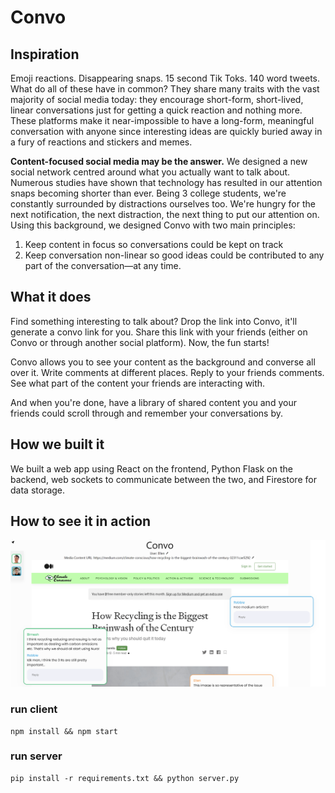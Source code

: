 # Convo

## Inspiration
Emoji reactions. Disappearing snaps. 15 second Tik Toks. 140 word tweets. What do all of these have in common?
They share many traits with the vast majority of social media today: they encourage short-form, short-lived, linear conversations just for getting a quick reaction and nothing more. These platforms make it near-impossible to have a long-form, meaningful conversation with anyone since interesting ideas are quickly buried away in a fury of reactions and stickers and memes.

**Content-focused social media may be the answer.** We designed a new social network centred around what you actually want to talk about. Numerous studies have shown that technology has resulted in our attention snaps becoming shorter than ever. Being 3 college students, we're constantly surrounded by distractions ourselves too. We're hungry for the next notification, the next distraction, the next thing to put our attention on. Using this background, we designed Convo with two main principles:
1. Keep content in focus so conversations could be kept on track
2. Keep conversation non-linear so good ideas could be contributed to any part of the conversation—at any time.

## What it does
Find something interesting to talk about? Drop the link into Convo, it'll generate a convo link for you. Share this link with your friends (either on Convo or through another social platform). Now, the fun starts!

Convo allows you to see your content as the background and converse all over it. Write comments at different places. Reply to your friends comments. See what part of the content your friends are interacting with.

And when you're done, have a library of shared content you and your friends could scroll through and remember your conversations by.

## How we built it
We built a web app using React on the frontend, Python Flask on the backend, web sockets to communicate between the two, and Firestore for data storage.

## How to see it in action
![screenshot](/treehacks/public/convo.png)<br />

### run client
```
npm install && npm start
```

### run server
```
pip install -r requirements.txt && python server.py
```
